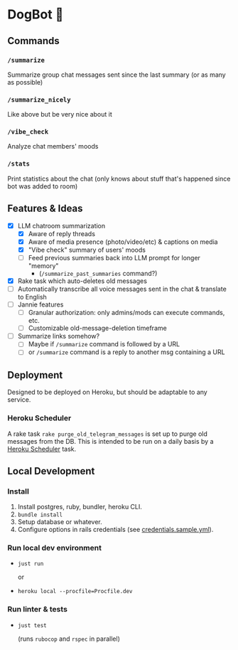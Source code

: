 # DogBot 🐶

## Commands
### `/summarize`
Summarize group chat messages sent since the last summary (or as many as possible)

### `/summarize_nicely`
Like above but be very nice about it

### `/vibe_check`
Analyze chat members' moods

### `/stats`
Print statistics about the chat (only knows about stuff that's happened since bot was added to room)

## Features & Ideas
- [x] LLM chatroom summarization
  - [x] Aware of reply threads
  - [x] Aware of media presence (photo/video/etc) & captions on media
  - [x] "Vibe check" summary of users' moods
  - [ ] Feed previous summaries back into LLM prompt for longer "memory"
    * (`/summarize_past_summaries` command?)
- [x] Rake task which auto-deletes old messages
- [ ] Automatically transcribe all voice messages sent in the chat & translate to English
- [ ] Jannie features
  - [ ] Granular authorization: only admins/mods can execute commands, etc.
  - [ ] Customizable old-message-deletion timeframe
- [ ] Summarize links somehow?
  - [ ] Maybe if `/summarize` command is followed by a URL
  - [ ] or `/summarize` command is a reply to another msg containing a URL

## Deployment
Designed to be deployed on Heroku, but should be adaptable to any service.

### Heroku Scheduler
A rake task `rake purge_old_telegram_messages` is set up to purge old messages from the DB. This is intended to be run on a daily basis by a [Heroku Scheduler](https://devcenter.heroku.com/articles/scheduler) task.

## Local Development
### Install
1. Install postgres, ruby, bundler, heroku CLI.
2. `bundle install`
3. Setup database or whatever.
4. Configure options in rails credentials (see [credentials.sample.yml](./config/credentials.sample.yml)).

### Run local dev environment
* `just run`

  or

* `heroku local --procfile=Procfile.dev`

### Run linter & tests
* `just test`

  (runs `rubocop` and `rspec` in parallel)
